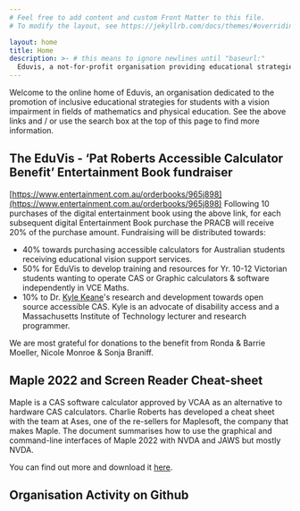 ```yaml
---
# Feel free to add content and custom Front Matter to this file.
# To modify the layout, see https://jekyllrb.com/docs/themes/#overriding-theme-defaults

layout: home
title: Home
description: >- # this means to ignore newlines until "baseurl:"
  Eduvis, a not-for-profit organisation providing educational strategies for blind and vision (visually) impaired students taking up studies in mathematics and physical education within higher education.  Founded by Charlie Roberts.  Provides funding for accessible calculators, research and development of accessible CAS software calculators and presentations as a resource for VI students on available CAS solutions.
---
```


Welcome to the online home of Eduvis, an organisation dedicated to the promotion of inclusive educational strategies for students with a vision impairment in fields of mathematics and physical education.  See the above links and / or use the search box at the top of this page to find more information.

## The EduVis - &lsquo;Pat Roberts Accessible Calculator Benefit&rsquo; Entertainment Book fundraiser
[https://www.entertainment.com.au/orderbooks/965j898](https://www.entertainment.com.au/orderbooks/965j898)
Following 10 purchases of the digital entertainment book using the above link, for each subsequent digital Entertainment Book purchase the PRACB will receive 20% of the purchase amount. Fundraising will be distributed towards:
* 40% towards purchasing accessible calculators for Australian students receiving educational vision support services. 
* 50% for EduVis to develop training and resources for Yr. 10-12 Victorian students wanting to operate CAS or Graphic calculators & software independently in VCE Maths.
* 10% to Dr. [Kyle Keane](http://www.kylekeane.com/)'s research and development towards open source accessible CAS. Kyle is an advocate of disability access and a Massachusetts Institute of Technology lecturer and research programmer.

We are most grateful for donations to the benefit from Ronda & Barrie Moeller, Nicole Monroe & Sonja Braniff.

## Maple 2022 and Screen Reader Cheat-sheet
Maple is a CAS software calculator approved by VCAA as an alternative to hardware CAS calculators. Charlie Roberts has developed a cheat sheet with the team at Ases, one of the re-sellers for Maplesoft, the company that makes Maple. The document summarises how to use the graphical and command-line interfaces of Maple 2022 with NVDA and JAWS but mostly NVDA.

You can find out more and download it [here](/maple-2022-cheat-sheet/).

## Organisation Activity on Github
<div class="github-profile-badge" data-user="eduvis"></div>
<script src="https://cdn.jsdelivr.net/gh/Rapsssito/github-profile-badge@latest/src/widget.min.js"></script>
